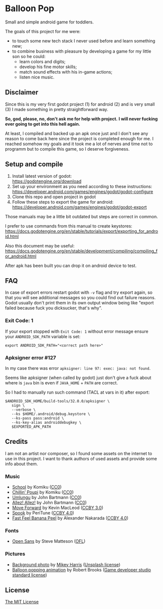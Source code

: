 # Balloon Pop

Small and simple android game for toddlers.

The goals of this project for me were:
* to touch some new tech stack I never used before and learn something new;
* to combine business with pleasure by developing a game for my little son so he could:
  * learn colors and digits;
  * develop his fine motor skills;
  * match sound effects with his in-game actions;
  * listen nice music.

## Disclaimer

Since this is my very first godot project (1) for android (2) and is very small (3) I made something in pretty straightforward way.

**So, god, please, no, don't ask me for help with project.**
**I will never fucking ever going to get into this hell again.**

At least, I compiled and backed up an apk once just and I don't see any reason to come back here since the project is completed enough  for me.
I reached somehow my goals and it took me a lot of nerves and time not to programm but to compile this game, so I deserve forgiveness.

## Setup and compile

1. Install latest version of godot:  
   https://godotengine.org/download
2. Set up your environment as you need according to these instructions:  
   https://developer.android.com/games/engines/godot/godot-configure
3. Clone this repo and open project in godot
4. Follow these steps to export the game for android:  
   https://developer.android.com/games/engines/godot/godot-export

Those manuals may be a little bit outdated but steps are correct in common.

I prefer to use commands from this manual to create keystores:  
https://docs.godotengine.org/en/stable/tutorials/export/exporting_for_android.html

Also this document may be useful:  
https://docs.godotengine.org/en/stable/development/compiling/compiling_for_android.html

After apk has been built you can drop it on android device to test.

## FAQ

In case of export errors restart godot with `-v` flag and try export again, so that you will see additional messages so you could find out failure reasons.
Godot usually don't print them in its own output window being like "export failed because fuck you dicksucker, that's why".

### Exit Code: 1

If your export stopped with `Exit Code: 1` without error message ensure your `ANDROID_SDK_PATH` variable is set:

```
export ANDROID_SDK_PATH="<correct path here>"
```

### Apksigner error #127

In my case there was error `apksigner: line 97: exec: java: not found`.

Seems like apksigner (when called by godot) just don't give a fuck about where is `java` bin is even if `JAVA_HOME` + `PATH` are correct.

So I had to manually run such command (TACL at vars in it) after export:

```
$ANDROID_SDK_HOME/build-tools/32.0.0/apksigner \
   sign \
   --verbose \
   --ks $HOME/.android/debug.keystore \
   --ks-pass pass:android \
   --ks-key-alias androiddebugkey \
   $EXPORTED_APK_PATH
```

## Credits

I am not an artist nor composer, so I found some assets on the internet to use in this project.
I want to thank authors of used assets and provide some info about them.

### Music

* [School](https://www.chosic.com/download-audio/24280/) by Komiku ([CC0](https://creativecommons.org/publicdomain/zero/1.0/))
* [Chillin’ Poupi](https://www.chosic.com/download-audio/25001/) by Komiku ([CC0](https://creativecommons.org/publicdomain/zero/1.0/))
* [Umlungu](https://www.chosic.com/download-audio/24984/) by John Bartmann ([CC0](https://creativecommons.org/publicdomain/zero/1.0/))
* [Allez! Allez!](https://www.chosic.com/download-audio/28341/) by John Bartmann ([CC0](https://creativecommons.org/publicdomain/zero/1.0/))
* [Move Forward](https://www.chosic.com/download-audio/39320/) by Kevin MacLeod ([CCBY 3.0](https://creativecommons.org/licenses/by/3.0/))
* [Spook](https://www.chosic.com/download-audio/45514/) by PeriTune ([CCBY 4.0](https://creativecommons.org/licenses/by/4.0/))
* [Fast Feel Banana Peel](https://www.chosic.com/download-audio/28655/) by Alexander Nakarada ([CCBY 4.0](https://creativecommons.org/licenses/by/4.0/))

### Fonts

* [Open Sans](https://fonts.google.com/specimen/Open+Sans) by Steve Matteson ([OFL](https://scripts.sil.org/OFL))

### Pictures

* [Background photo](https://unsplash.com/photos/gmZa95LWkF4) by [Mikey Harris](https://unsplash.com/@mikeyharris) ([Unsplash license](https://unsplash.com/license))
* [Balloon popping animation](https://www.gamedeveloperstudio.com/graphics/viewgraphic.php?item=134l668d3b3n083827) by Robert Brooks ([Game developer studio standard license](https://www.gamedeveloperstudio.com/license.php))

## License

[The MIT License](LICENSE.md)
